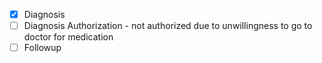 - [x] Diagnosis
- [ ] Diagnosis Authorization - not authorized due to unwillingness to go to doctor for medication
- [ ] Followup 